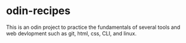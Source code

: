 # odin-recipes

This is an odin project to practice the fundamentals of several tools and web devlopment such as git, html, css, CLI, and linux.